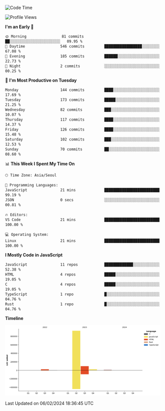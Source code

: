 <!--START_SECTION:waka-->
![Code Time](http://img.shields.io/badge/Code%20Time-44%20hrs%204%20mins-blue)

![Profile Views](http://img.shields.io/badge/Profile%20Views-0-blue)

**I'm an Early 🐤** 

```text
🌞 Morning                81 commits          ██░░░░░░░░░░░░░░░░░░░░░░░   09.95 % 
🌆 Daytime                546 commits         █████████████████░░░░░░░░   67.08 % 
🌃 Evening                185 commits         ██████░░░░░░░░░░░░░░░░░░░   22.73 % 
🌙 Night                  2 commits           ░░░░░░░░░░░░░░░░░░░░░░░░░   00.25 % 
```
📅 **I'm Most Productive on Tuesday** 

```text
Monday                   144 commits         ████░░░░░░░░░░░░░░░░░░░░░   17.69 % 
Tuesday                  173 commits         █████░░░░░░░░░░░░░░░░░░░░   21.25 % 
Wednesday                82 commits          ███░░░░░░░░░░░░░░░░░░░░░░   10.07 % 
Thursday                 117 commits         ████░░░░░░░░░░░░░░░░░░░░░   14.37 % 
Friday                   126 commits         ████░░░░░░░░░░░░░░░░░░░░░   15.48 % 
Saturday                 102 commits         ███░░░░░░░░░░░░░░░░░░░░░░   12.53 % 
Sunday                   70 commits          ██░░░░░░░░░░░░░░░░░░░░░░░   08.60 % 
```


📊 **This Week I Spent My Time On** 

```text
🕑︎ Time Zone: Asia/Seoul

💬 Programming Languages: 
JavaScript               21 mins             █████████████████████████   99.19 % 
JSON                     0 secs              ░░░░░░░░░░░░░░░░░░░░░░░░░   00.81 % 

🔥 Editors: 
VS Code                  21 mins             █████████████████████████   100.00 % 

💻 Operating System: 
Linux                    21 mins             █████████████████████████   100.00 % 
```

**I Mostly Code in JavaScript** 

```text
JavaScript               11 repos            █████████████░░░░░░░░░░░░   52.38 % 
HTML                     4 repos             █████░░░░░░░░░░░░░░░░░░░░   19.05 % 
C                        4 repos             █████░░░░░░░░░░░░░░░░░░░░   19.05 % 
TypeScript               1 repo              █░░░░░░░░░░░░░░░░░░░░░░░░   04.76 % 
Rust                     1 repo              █░░░░░░░░░░░░░░░░░░░░░░░░   04.76 % 
```



**Timeline**

![Lines of Code chart](https://raw.githubusercontent.com/project-dy/project-dy/main/assets/bar_graph.png)


 Last Updated on 06/02/2024 18:36:45 UTC
<!--END_SECTION:waka-->
